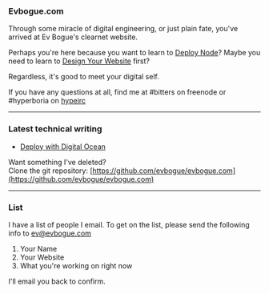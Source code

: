 ### Evbogue.com

Through some miracle of digital engineering, or just plain fate, you've arrived at Ev Bogue's clearnet website. 

Perhaps you're here because you want to learn to [Deploy Node](http://deploy.evbogue.com)? Maybe you need to learn to [Design Your Website](http://design.evbogue.com) first?

Regardless, it's good to meet your digital self. 

If you have any questions at all, find me at #bitters on freenode or #hyperboria on [hypeirc](http://hypeirc.net)

***

### Latest technical writing


+ [Deploy with Digital Ocean](/digitalocean)


Want something I've deleted?<br /> Clone the git repository: [https://github.com/evbogue/evbogue.com](https://github.com/evbogue/evbogue.com)

***

### List

I have a list of people I email. To get on the list, please send the following info to [ev@evbogue.com](mailto:ev@evbogue.com) 

1. Your Name
2. Your Website
3. What you're working on right now

I'll email you back to confirm.


